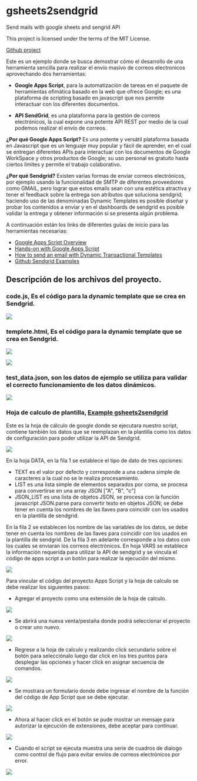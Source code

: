 # gsheets2sendgrid
Send mails with google sheets and sengrid API

This project is licensed under the terms of the MIT License.

[Github project](https://github.com/YoshiHike/gsheets2sendgrid.git)

Este es un ejemplo donde se busca demostrar cómo el desarrollo de una herramienta sencilla para realizar el envío masivo de correos electronicos aprovechando dos herramientas:

-   **Google Apps Script**, para la automatización de tareas en el paquete de herramientas ofimática basado en la web que ofrece Google; es una plataforma de scripting basado en javascript que nos permite interactuar con los diferentes documentos.  
    
-   **API SendGrid**, es una plataforma para la gestión de correos electrónicos, la cual expone una potente API REST por medio de la cual podemos realizar el envío de correos.
    
**¿Por qué Google Apps Script?** Es una potente y versátil plataforma basada en Javascript que es un lenguaje muy popular y fácil de aprender, en el cual se entregan diferentes APIs para interactuar con los documentos de Google WorkSpace y otros productos de Google; su uso personal es gratuito hasta ciertos límites y permite el trabajo colaborativo.

**¿Por qué Sendgrid?** Existen varias formas de enviar correos electrónicos, por ejemplo usando la funcionalidad de SMTP de diferentes proveedores como GMAIL, pero lograr que estos emails sean con una estética atractiva y tener el feedback sobre la entrega son atributos que soluciona sendgrid; haciendo uso de las denominadas Dynamic Templates es posible diseñar y probar los contenidos a enviar y en el dashboards de sendgrid es posible validar la entrega y obtener información si se presenta algún problema.

A continuación están los links de diferentes guías de inicio para las herramientas necesarias:

-   [Google Apps Script Overview](https://developers.google.com/apps-script/overview)
-   [Hands-on with Google Apps Script](https://codelabs.developers.google.com/codelabs/apps-script-intro/#0)    
-   [How to send an email with Dynamic Transactional Templates](https://docs.sendgrid.com/ui/sending-email/how-to-send-an-email-with-dynamic-transactional-templates)
-   [Github Sendgrid Examples](https://github.com/sendgrid/email-templates/tree/master/dynamic-templates) 

## Descripción de los archivos del proyecto.

### code.js, Es el código para la dynamic template que se crea en Sendgrid.
![](https://lh6.googleusercontent.com/vijYXYifAowjURL42xyvZlCfGfiijbi0yVzbIqnNRotHIdkLQcEEjRljnxaOBAv6lvhr1Ea3g-Xwpc8IPGBi-DNdzPUiNdn-sGK_lCJqQKWoc0xr36MTXHDNt8JJZkYxdeWfNyI0)

### templete.html, Es el código para la dynamic template que se crea en Sendgrid.

![](https://lh3.googleusercontent.com/55IopBVaci3ajXwdBeNesS944EvIsPCFnn5rPetHE29sUUlghXCs1P9Xpma84XtoAchoWWdU5Le69DsAxKZnS_pHFHJDtl_3hpoja-CPDAoPSXooTHSQ42dRXtgcOypK7IUVFJjO)

![](https://lh6.googleusercontent.com/g1xyw9xWsnJ778fwv5bnN0qXNBqK9t59zIwJ_2o3Dlgt9w4UTX0bBWen5-F_K6xushDfyy60YJ0gHY996EbZVYGn-FTuYpATnk5VudSxolfRpsr1bkxUzjsBr-_U3Ft92lxdJZ8N)

###  test_data.json, son los datos de ejemplo se utiliza para validar el correcto funcionamiento de los datos dinámicos.

![](https://lh4.googleusercontent.com/UiqJG8admFePIuaZg0NKrQy3LKDrTe_y_5JqXIy2EVEB28X9rzoPZuQ3PlnHLSD7RPlvaOhNsYWBlz2p_NyWacqGwX3BIRf-8agqP71mKe5AfznZ4mPnkaWbVfdqCY_LY_S9xlRK)

### Hoja de calculo de plantilla,  [Example gsheets2sendgrid](https://docs.google.com/spreadsheets/d/1JjkckkTGOstGeDlxkJRe4ZyrbC_JX-sdwsnBLNmaG-Y/edit?usp=sharing)

 Este es la hoja de cálculo de google donde se ejecutara nuestro script, contiene también los datos que se reemplazan en la plantilla como los datos de configuración para poder utilizar la API de Sendgrid. 

![](https://lh3.googleusercontent.com/QgqFqjPWeI5YI_AHFAX9UJ9Yqm23gOl9kwvfBr0JKqgp9hy25BsWlpeROc67Ym2sjkcs0rxHiBwF8kHU7ogfk-7HB8EXP8yJHNkBc43782md7tlEEZWRfAjfgjSeEd_j4D0trbPN)

En la hoja DATA, en la fila 1 se establece el tipo de dato de tres opciones:
-   TEXT es el valor por defecto y corresponde a una cadena simple de caracteres a la cual no se le realiza procesamiento.    
-   LIST es una lista simple de elementos separados por coma, se procesa para convertirse en una array JSON ["A", "B", "c"]
-   JSON_LIST es una lista de objetos JSON, se procesa con la función javascript JSON.parse para convertir texto en objetos JSON; se debe tener en cuenta los nombres de las llaves para coincidir con los usados en la plantilla de sendgrid.

En la fila 2 se establecen los nombre de las variables de los datos, se debe tener en cuenta los nombres de las llaves para coincidir con los usados en la plantilla de sendgrid.
De la fila 3 en adelante corresponde a los datos con los cuales se enviaran los correos electrónicos.
En hoja VARS se establece la información requerida para utilizar la API de sendgrid y se vincula el código de apps script a un botón para realizar la ejecución del mismo.

![](https://lh6.googleusercontent.com/7aVJ_EJYWRkb8LSibLAYjQ5oEle3xlFbWDLF3Avmyg6BkgeyHxwghJM4xWMVTqkIDVHilmZOq8MJ7oUw-ZrwpCN0Udu97C3XgiOII6Iw3-OK9KnSaKr_zP8bB-zQmxkzHuLUE3A8)

Para vincular el código del proyecto Apps Script y la hoja de calculo se debe realizar los siguientes pasos:

 - Agregar el proyecto como una extensión de la hoja de calculo.

![](https://lh6.googleusercontent.com/pxo_CbcGvieWFY-SMuRxxYxgcC8d25trX0E2qKE_JkWkQD0Qn-WdEItwt5x6P2QqlAe7vRo02uluNzGu-HY57kigDnro_VLg-NDj2VKfe_PFzGfPqmriHL-rFLrkmMqrf3MBS1qV)

  - Se abrirá  una nueva venta/pestaña donde podrá seleccionar el proyecto o crear uno nuevo.

![](https://lh3.googleusercontent.com/zBqF9PDgzmB5lgdGsto41R6nLRHlFxJ4jH2Lz-w0GGOEQmJ8w9VD9D2MVOSDdtYKPkU4yYMdFIxq7KSyDbNq7f3IVLuYxyGJJB5voYgKZ6jx1g9QSHh-gKaL-oxy6QlFwM18ZFDH)

  - Regrese a la hoja de calculo y realizando click secundario sobre el botón para selecciónalo luego dar click en los tres puntos para desplegar las opciones y hacer click en asignar secuencia de comandos.

![](https://lh5.googleusercontent.com/Ja_DohbZIUwh-MG2TEjAx_mZVgYp4ib-RzrfNhibGtZn7r0Y-y0JdnssNJCQvNsOvFUU6aD3bcD7lrGaeXoKCbhMFV5xBGEUTeTQVtADSvAIm2q1QHCQKLERw_J17uW46Fct3ReY)

  - Se mostrara un formulario donde debe ingresar el nombre de la función del código de App Script que se debe ejecutar.

![](https://lh6.googleusercontent.com/J3CCAFSqXnxdWWmF0V279vOdCjac7RYwp6ipIjM5ekHP1v16-3FahOPK6ViijXYppjIzwgCzvXlUJ68kum3ADq4QcWjO_-2Kw8JlHYdWYXKV1SeKdgoBOLlehWX4iKzdjENKqDYu)

  - Ahora al hacer click en el botón se pude mostrar un mensaje para autorizar la ejecución de extensiones, debe aceptar para continuar.

![](https://lh4.googleusercontent.com/GWHJRLmUoK6veI_a9TV0wS0ycf0mPOUnA-oFLXBACWzV-BayZa4HMS6_peVs0Nea-t9tk2cGV4f4QmjEJPnZRfC4M7dgqu4yuG803WSiOjsaknPHxKOniW2GyA1Tenc0BbBXs8MO)

  - Cuando el script se ejecuta muestra una serie de cuadros de dialogo como control de flujo para evitar envíos de correos electrónicos por error.

![](https://lh4.googleusercontent.com/1ssi7FWJ0b0NkExIGgnl1-JZIoZOzTFN3cC7GFX8w9Z2xNm4k5KcEqsIsnssm64rWguFazbCZWrZre8gjedMTAr1N9ZUzU-XiZhy1odP5y-Qjfj8zUxrBJ_On1HoYDKn4-4wRAMI)
